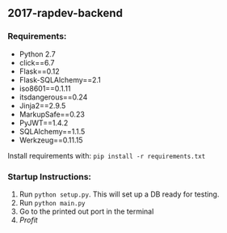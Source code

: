 ## 2017-rapdev-backend

### Requirements:
- Python 2.7
- click==6.7
- Flask==0.12
- Flask-SQLAlchemy==2.1
- iso8601==0.1.11
- itsdangerous==0.24
- Jinja2==2.9.5
- MarkupSafe==0.23
- PyJWT==1.4.2
- SQLAlchemy==1.1.5
- Werkzeug==0.11.15

Install requirements with:
`pip install -r requirements.txt`

### Startup Instructions:

1. Run `python setup.py`. This will set up a DB ready for testing.
2. Run `python main.py`
3. Go to the printed out port in the terminal
4. $Profit$

